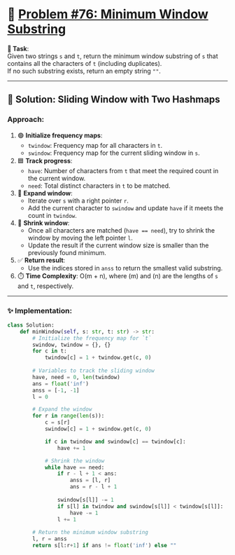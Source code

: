 # 📝 [Problem #76: Minimum Window Substring](https://leetcode.com/problems/minimum-window-substring/description/)  

**🎯 Task**:  
Given two strings `s` and `t`, return the minimum window substring of `s` that contains all the characters of `t` (including duplicates).  
If no such substring exists, return an empty string `""`.  

---

## 🌟 Solution: Sliding Window with Two Hashmaps  

### Approach:  
1. 🟢 **Initialize frequency maps**:  
   - `twindow`: Frequency map for all characters in `t`.  
   - `swindow`: Frequency map for the current sliding window in `s`.  
2. 🟦 **Track progress**:  
   - `have`: Number of characters from `t` that meet the required count in the current window.  
   - `need`: Total distinct characters in `t` to be matched.  
3. 🔁 **Expand window**:  
   - Iterate over `s` with a right pointer `r`.  
   - Add the current character to `swindow` and update `have` if it meets the count in `twindow`.  
4. 🔄 **Shrink window**:  
   - Once all characters are matched (`have == need`), try to shrink the window by moving the left pointer `l`.  
   - Update the result if the current window size is smaller than the previously found minimum.  
5. ✅ **Return result**:  
   - Use the indices stored in `anss` to return the smallest valid substring.  
6. ⏱️ **Time Complexity**: O(m + n), where \(m\) and \(n\) are the lengths of `s` and `t`, respectively.  

---

### ✨ Implementation:  

```python
class Solution:
    def minWindow(self, s: str, t: str) -> str:
        # Initialize the frequency map for `t`
        swindow, twindow = {}, {}
        for c in t:
            twindow[c] = 1 + twindow.get(c, 0)
        
        # Variables to track the sliding window
        have, need = 0, len(twindow)
        ans = float('inf')
        anss = [-1, -1]
        l = 0

        # Expand the window
        for r in range(len(s)):
            c = s[r]
            swindow[c] = 1 + swindow.get(c, 0)

            if c in twindow and swindow[c] == twindow[c]:
                have += 1

            # Shrink the window
            while have == need:
                if r - l + 1 < ans:
                    anss = [l, r]
                    ans = r - l + 1
                
                swindow[s[l]] -= 1
                if s[l] in twindow and swindow[s[l]] < twindow[s[l]]:
                    have -= 1
                l += 1
        
        # Return the minimum window substring
        l, r = anss
        return s[l:r+1] if ans != float('inf') else ""

